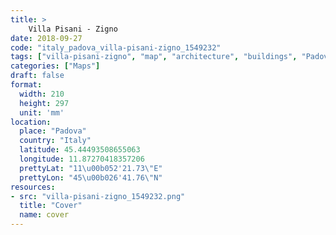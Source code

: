 ```yaml
---
title: > 
    Villa Pisani - Zigno
date: 2018-09-27
code: "italy_padova_villa-pisani-zigno_1549232"
tags: ["villa-pisani-zigno", "map", "architecture", "buildings", "Padova", "Italy"]
categories: ["Maps"]
draft: false
format:
  width: 210
  height: 297
  unit: 'mm'
location:
  place: "Padova"
  country: "Italy"
  latitude: 45.44493508655063
  longitude: 11.87270418357206
  prettyLat: "11\u00b052'21.73\"E"
  prettyLon: "45\u00b026'41.76\"N"
resources:
- src: "villa-pisani-zigno_1549232.png"
  title: "Cover"
  name: cover
---
```

